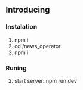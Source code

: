 ## Introducing
### Instalation
1. npm i
2. cd /news_operator
3. npm i 
### Runing
2. start server: npm run dev
    
